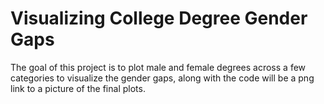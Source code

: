 # Visualizing College Degree Gender Gaps

The goal of this project is to plot male and female degrees across a few categories to visualize the gender gaps, along with the code will be a png link to a picture of the final plots.
